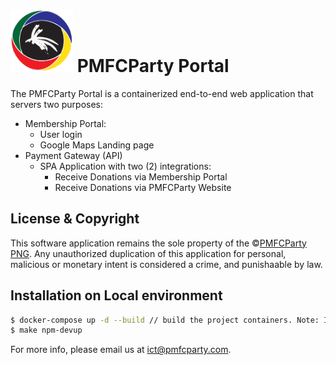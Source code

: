 # <img src="images/pmfcp_logo.svg" width="100px" height="100px"> PMFCParty Portal

The PMFCParty Portal is a containerized end-to-end web application that servers two purposes:
- Membership Portal:
  - User login
  - Google Maps Landing page
- Payment Gateway (API)
  - SPA Application with two (2) integrations:
    - Receive Donations via Membership Portal
    - Receive Donations via PMFCParty Website

## License & Copyright
This software application remains the sole property of the &copy;[PMFCParty PNG](https://www.pmfcparty.com/home).
Any unauthorized duplication of this application for personal, malicious or monetary intent is considered a crime, and punishaable by law.

## Installation on Local environment

```bash
$ docker-compose up -d --build // build the project containers. Note: In Dev, run once or everytime the containers need to be respawned.
$ make npm-devup
```

For more info, please email us at ict@pmfcparty.com.